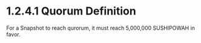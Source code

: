 # 1.2.4.1 Quorum Definition

For a Snapshot to reach qurorum, it must reach 5,000,000 SUSHIPOWAH in favor.
